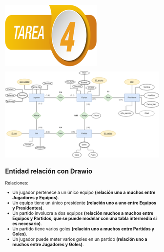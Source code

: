 <img src="https://github.com/aguemarrero/base-datos/blob/main/tareas/Unidad-2/Unidad-2-3/tarea-4/img/tarea4.png" alt="Unidad 4" width="300" height="200">


![Tarea cuatro diagrama](https://github.com/aguemarrero/base-datos/blob/main/tareas/Unidad-2/Unidad-2-3/tarea-4/img/EntidadRelacion.drawio.png)

## Entidad relación con Drawio

Relaciones: 
- Un jugador pertenece a un único equipo **(relación uno a muchos entre Jugadores y Equipos)**.
- Un equipo tiene un único presidente **(relación uno a uno entre Equipos y Presidentes)**.
- Un partido involucra a dos equipos **(relación muchos a muchos entre Equipos y Partidos, que se puede modelar con una tabla intermedia si es necesario)**.
- Un partido tiene varios goles **(relación uno a muchos entre Partidos y Goles)**.
- Un jugador puede meter varios goles en un partido **(relación uno a muchos entre Jugadores y Goles)**.

